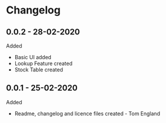 # Changelog

## 0.0.2 - 28-02-2020
Added
* Basic UI added
* Lookup Feature created
* Stock Table created

## 0.0.1 - 25-02-2020
Added
* Readme, changelog and licence files created - Tom England
